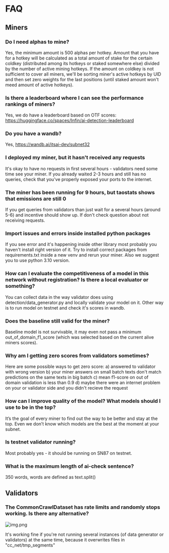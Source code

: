 # FAQ

## Miners
### Do I need alphas to mine?
Yes, the minimum amount is 500 alphas per hotkey. 
Amount that you have for a hotkey will be calculated as a total amount of stake for the certain coldkey (distributed among its hotkeys or staked somewhere else) divided by the number of active mining hotkeys. If the amount on coldkey is not sufficient to cover all miners, we'll be sorting miner's active hotkeys by UID and then set zero weights for the last positions (until staked amount won't meed amount of active hotkeys).

### Is there a leaderboard where I can see the performance rankings of miners?
Yes, we do have a leaderboard based on OTF scores: https://huggingface.co/spaces/Infin/ai-detection-leaderboard 

### Do you have a wandb?
Yes, https://wandb.ai/itsai-dev/subnet32

### I deployed my miner, but it hasn't received any requests
It's okay to have no requests in first several hours - validators need some time see your miner.
If you already waited 2-3 hours and still has no queries, check that you've properly exposed your ports to the internet.

### The miner has been running for 9 hours, but taostats shows that emissions are still 0
If you get queries from validators than just wait for a several hours (around 5-6) and incentive should show up. 
If don't check question about not receiving requests.

### Import issues and errors inside installed python packages
If you see error and it's happening inside other library most probably you haven't install right version of it. 
Try to install correct packages from requirements.txt inside a new venv and rerun your miner.
Also we suggest you to use python 3.10 version.

### How can I evaluate the competitiveness of a model in this network without registration? Is there a local evaluator or something?
You can collect data in the way validator does using detection/data_generator.py and locally validate your model on it.
Other way is to run model on testnet and check it's scores in wandb.

### Does the baseline still valid for the miner?
Baseline model is not survivable, it may even not pass a minimum out_of_domain_f1_score (which was selected based on the current alive miners scores).

### Why am I getting zero scores from validators sometimes?
Here are some possible ways to get zero score:
a) answered to validator with wrong version
b) your miner answers on small batch texts don't match predictions on the same texts in big batch
c) mean f1-score on out of domain validation is less than 0.9
d) maybe there were an internet problem on your or validator side and you didn't recieve the request

### How can I improve quality of the model? What models should I use to be in the top?
It’s the goal of every miner to find out the way to be better and stay at the top. Even we don’t know which models are the best at the moment at your subnet. 

### Is testnet validator running?
Most probably yes - it should be running on SN87 on testnet.

### What is the maximum length of ai-check sentence?
350 words, words are defined as text.split()

## Validators

### The CommonCrawlDataset has rate limits and randomly stops working. Is there any alternative?
![img.png](faq_1.png)

It's  working fine if you're not running several instances (of data generator or validators) at the same time, because it overwrites files in "cc_net/tmp_segments"

